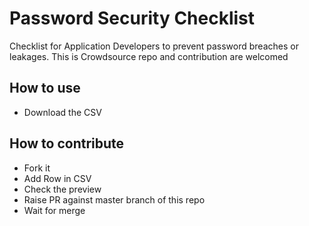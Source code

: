 # Password Security Checklist
Checklist for Application Developers to prevent password breaches or leakages. This is Crowdsource repo and contribution are welcomed 

## How to use
- Download the CSV


## How to contribute
- Fork it
- Add Row in CSV
- Check the preview 
- Raise PR against master branch of this repo
- Wait for merge
